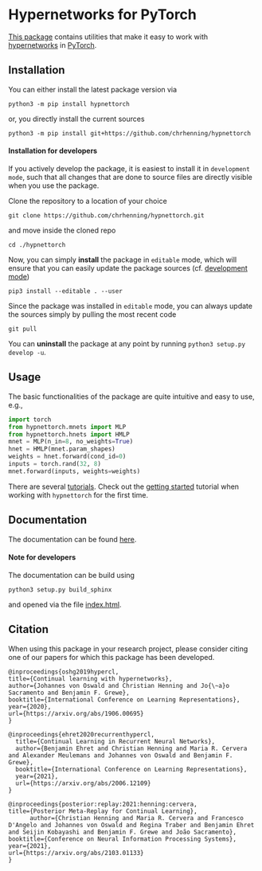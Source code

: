 # Hypernetworks for PyTorch

[This package](https://hypnettorch.readthedocs.io) contains utilities that make it easy to work with [hypernetworks](https://arxiv.org/abs/1609.09106) in [PyTorch](https://pytorch.org/).

## Installation

You can either install the latest package version via

```
python3 -m pip install hypnettorch
```

or, you directly install the current sources

```
python3 -m pip install git+https://github.com/chrhenning/hypnettorch
```

#### Installation for developers

If you actively develop the package, it is easiest to install it in `development mode`, such that all changes that are done to source files are directly visible when you use the package.

Clone the repository to a location of your choice

```
git clone https://github.com/chrhenning/hypnettorch.git
```

and move inside the cloned repo

```
cd ./hypnettorch
```

Now, you can simply **install** the package in `editable` mode, which will ensure that you can easily update the package sources (cf. [development mode](https://setuptools.readthedocs.io/en/latest/userguide/development_mode.html))

```
pip3 install --editable . --user
```

Since the package was installed in `editable` mode, you can always update the sources simply by pulling the most recent code

```
git pull
```

You can **uninstall** the package at any point by running `python3 setup.py develop -u`.

## Usage

The basic functionalities of the package are quite intuitive and easy to use, e.g.,

```python
import torch
from hypnettorch.mnets import MLP
from hypnettorch.hnets import HMLP
mnet = MLP(n_in=8, no_weights=True)
hnet = HMLP(mnet.param_shapes)
weights = hnet.forward(cond_id=0)
inputs = torch.rand(32, 8)
mnet.forward(inputs, weights=weights)
```

There are several [tutorials](https://github.com/chrhenning/hypnettorch/tree/master/hypnettorch/tutorials). Check out the [getting started](https://github.com/chrhenning/hypnettorch/blob/master/hypnettorch/tutorials/getting_started.ipynb) tutorial when working with ``hypnettorch`` for the first time.

## Documentation

The documentation can be found [here](https://hypnettorch.readthedocs.io).

#### Note for developers

The documentation can be build using 

```
python3 setup.py build_sphinx
```

and opened via the file [index.html](docs/html/index.html).

## Citation

When using this package in your research project, please consider citing one of our papers for which this package has been developed.

```
@inproceedings{oshg2019hypercl,
title={Continual learning with hypernetworks},
author={Johannes von Oswald and Christian Henning and Jo{\~a}o Sacramento and Benjamin F. Grewe},
booktitle={International Conference on Learning Representations},
year={2020},
url={https://arxiv.org/abs/1906.00695}
}
```

```
@inproceedings{ehret2020recurrenthypercl,
  title={Continual Learning in Recurrent Neural Networks},
  author={Benjamin Ehret and Christian Henning and Maria R. Cervera and Alexander Meulemans and Johannes von Oswald and Benjamin F. Grewe},
  booktitle={International Conference on Learning Representations},
  year={2021},
  url={https://arxiv.org/abs/2006.12109}
}
```

```
@inproceedings{posterior:replay:2021:henning:cervera,
title={Posterior Meta-Replay for Continual Learning}, 
      author={Christian Henning and Maria R. Cervera and Francesco D'Angelo and Johannes von Oswald and Regina Traber and Benjamin Ehret and Seijin Kobayashi and Benjamin F. Grewe and João Sacramento},
booktitle={Conference on Neural Information Processing Systems},
year={2021},
url={https://arxiv.org/abs/2103.01133}
}
```
